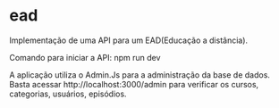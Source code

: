 # ead
Implementação de uma API para um EAD(Educação a distância).

Comando para iniciar a API: npm run dev

A aplicação utiliza o Admin.Js para a administração da base de dados. Basta acessar http://localhost:3000/admin para verificar os cursos, categorias, usuários, episódios.

